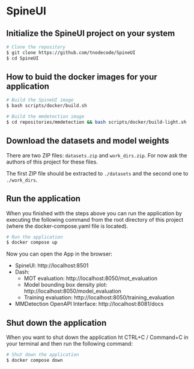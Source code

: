# SpineUI

## Initialize the SpineUI project on your system

```bash
# Clone the repository
$ git clone https://github.com/tnodecode/SpineUI
$ cd SpineUI
```

## How to buid the docker images for your application

```bash
# Build the SpineUI image
$ bash scripts/docker/build.sh

# Build the mmdetection image
$ cd repositories/mmdetection && bash scripts/docker/build-light.sh
```

## Download the datasets and model weights

There are two ZIP files: `datasets.zip` and `work_dirs.zip`. For now ask the authors of this project for these files.

The first ZIP file should be extracted to `./datasets` and the second one to `./work_dirs`.

## Run the application

When you finished with the steps above you can run the application by executing the following command from the root directory of this project (where the docker-compose.yaml file is located).

```bash
# Run the application
$ docker compose up
```

Now you can open the App in the browser:

- SpineUI: http://localhost:8501
- Dash: 
  - MOT evaluation: http://localhost:8050/mot_evaluation
  - Model bounding box density plot: http://localhost:8050/model_evaluation
  - Training evaluation: http://localhost:8050/training_evaluation
- MMDetection OpenAPI Interface: http://localhost:8081/docs

## Shut down the application

When you want to shut down the application ht CTRL+C / Command+C in your terminal and then run the following command:

```bash
# Shut down the application
$ docker compose down
```
